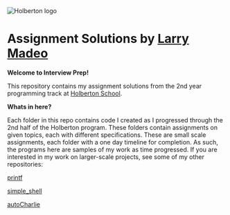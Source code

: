 <img src="https://www.holbertonschool.com/assets/holberton-logo-1cc451260ca3cd297def53f2250a9794810667c7ca7b5fa5879a569a457bf16f.png" alt="Holberton logo">

# Assignment Solutions by [Larry Madeo](https://twitter.com/larmalade)

**Welcome to Interview Prep!**

This repository contains my assignment solutions from the 2nd year programming 
track at [Holberton School](https://www.holbertonschool.com).

**Whats in here?**

Each folder in this repo contains code I created as I progressed through the
2nd half of the Holberton program. These folders contain assignments on given topics,
each with different specifications.  These are small scale assignments, each folder
with a one day timeline for completion. As such, the programs here are samples
of my work as time progressed. If you are interested in my work on larger-scale
projects, see some of my other repositories:

[printf](https://github.com/Hillmonkey/printf)

[simple\_shell](https://github.com/Hillmonkey/simple_shell)

[autoCharlie](https://github.com/Hillmonkey/autocharlie)
